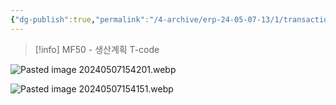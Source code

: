 ```yaml
---
{"dg-publish":true,"permalink":"/4-archive/erp-24-05-07-13/1/transaction-mf-50/"}
---
```


> [!info]
MF50 - 생산계획 T-code

![Pasted image 20240507154201.webp](/img/user/4.%20Archive/ERP%EA%B5%90%EC%9C%A1(24.05.07~13)/1%EC%9D%BC%EC%B0%A8%20%ED%95%98%EC%9C%84%EB%AC%B8%EC%84%9C/Pasted%20image%2020240507154201.webp)



![Pasted image 20240507154151.webp](/img/user/4.%20Archive/ERP%EA%B5%90%EC%9C%A1(24.05.07~13)/1%EC%9D%BC%EC%B0%A8%20%ED%95%98%EC%9C%84%EB%AC%B8%EC%84%9C/Pasted%20image%2020240507154151.webp)

